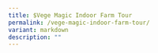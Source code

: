 ```yaml
---
title: $Vege Magic Indoor Farm Tour
permalink: /vege-magic-indoor-farm-tour/
variant: markdown
description: ""
---
```

